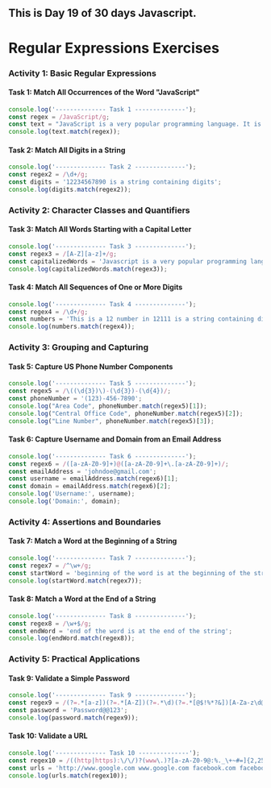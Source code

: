 ## This is Day 19 of 30 days Javascript.
# Regular Expressions Exercises


### Activity 1: Basic Regular Expressions

#### Task 1: Match All Occurrences of the Word "JavaScript"
```javascript
console.log('-------------- Task 1 --------------');
const regex = /JavaScript/g;
const text = "JavaScript is a very popular programming language. It is single-threaded and has first-class functions. It is a functional programming language with strong support for library files.";
console.log(text.match(regex));
```


#### Task 2: Match All Digits in a String
```javascript
console.log('-------------- Task 2 --------------');
const regex2 = /\d+/g; 
const digits = '12234567890 is a string containing digits';
console.log(digits.match(regex2));
```


### Activity 2: Character Classes and Quantifiers

#### Task 3: Match All Words Starting with a Capital Letter
```javascript
console.log('-------------- Task 3 --------------');
const regex3 = /[A-Z][a-z]+/g;
const capitalizedWords = 'Javascript is a very popular programming language. It is single-threaded and has first-class functions. It is a functional programming language. This ITEM Item having a strong support of library files.';
console.log(capitalizedWords.match(regex3));
```


#### Task 4: Match All Sequences of One or More Digits
```javascript
console.log('-------------- Task 4 --------------');
const regex4 = /\d+/g;
const numbers = 'This is a 12 number in 12111 is a string containing digits';
console.log(numbers.match(regex4));
```


### Activity 3: Grouping and Capturing

#### Task 5: Capture US Phone Number Components
```javascript
console.log('-------------- Task 5 --------------');
const regex5 = /\((\d{3})\)-(\d{3})-(\d{4})/;
const phoneNumber = '(123)-456-7890';
console.log("Area Code", phoneNumber.match(regex5)[1]);
console.log("Central Office Code", phoneNumber.match(regex5)[2]);
console.log("Line Number", phoneNumber.match(regex5)[3]);
```


#### Task 6: Capture Username and Domain from an Email Address
```javascript
console.log('-------------- Task 6 --------------');
const regex6 = /([a-zA-Z0-9]+)@([a-zA-Z0-9]+\.[a-zA-Z0-9]+)/;
const emailAddress = 'johndoe@gmail.com';
const username = emailAddress.match(regex6)[1];
const domain = emailAddress.match(regex6)[2];
console.log('Username:', username);
console.log('Domain:', domain);
```

### Activity 4: Assertions and Boundaries

#### Task 7: Match a Word at the Beginning of a String
```javascript
console.log('-------------- Task 7 --------------');
const regex7 = /^\w+/g;
const startWord = 'beginning of the word is at the beginning of the string';
console.log(startWord.match(regex7));
```


#### Task 8: Match a Word at the End of a String
```javascript
console.log('-------------- Task 8 --------------');
const regex8 = /\w+$/g;
const endWord = 'end of the word is at the end of the string';
console.log(endWord.match(regex8));
```


### Activity 5: Practical Applications

#### Task 9: Validate a Simple Password
```javascript
console.log('-------------- Task 9 --------------');
const regex9 = /(?=.*[a-z])(?=.*[A-Z])(?=.*\d)(?=.*[@$!%*?&])[A-Za-z\d@$!%*?&]{8,}/g;
const password = 'Password@@123';
console.log(password.match(regex9));
```


#### Task 10: Validate a URL
```javascript
console.log('-------------- Task 10 --------------');
const regex10 = /((http|https):\/\/)?(www\.)?[a-zA-Z0-9@:%._\+~#=]{2,256}\.[a-z]{2,6}\b([-a-zA-Z0-9@:%_\+.~#?&//=]*)/g;
const urls = 'http://www.google.com www.google.com facebook.com facebook';
console.log(urls.match(regex10));
```

